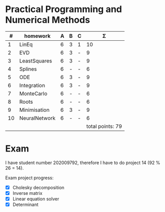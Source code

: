 # Practical Programming and Numerical Methods

| #  | homework      | A | B | C | Σ   |
| -- | ------------- | - | - | - | --- |
| 1  | LinEq         | 6 | 3 | 1 | 10  |
| 2  | EVD           | 6 | 3 | - |  9  |
| 3  | LeastSquares  | 6 | 3 | - |  9  |
| 4  | Splines       | 6 | - | - |  6  |
| 5  | ODE           | 6 | 3 | - |  9  |
| 6  | Integration   | 6 | 3 | - |  9  |
| 7  | MonteCarlo    | 6 | - | - |  6  |
| 8  | Roots         | 6 | - | - |  6  |
| 9  | Minimisation  | 6 | 3 | - |  9  |
| 10 | NeuralNetwork | 6 | - | - |  6  |
| | | | | |          total points: 79  |

# Exam

I have student number 202009792, therefore I have to do project 14 (92 % 26 = 14).

Exam project progress:
- [x] Cholesky decomposition
- [x] Inverse matrix
- [x] Linear equation solver
- [x] Determinant
